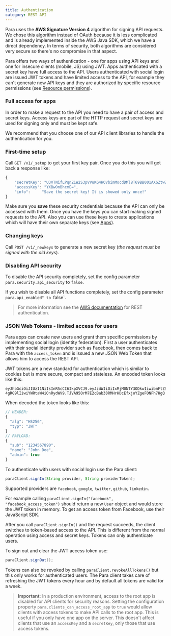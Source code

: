 ```yaml
---
title: Authentication
category: REST API
---
```


Para uses the **AWS Signature Version 4** algorithm for signing API requests. We chose this algorithm instead
of OAuth because it is less complicated and is already implemented inside the AWS Java SDK, which we have a direct
dependency. In terms of security, both algorithms are considered very secure so there's no compromise in that aspect.

Para offers two ways of authentication - one for apps using API keys and one for insecure clients (mobile, JS) using JWT.
Apps authenticated with a secret key have full access to the API. Users authenticated with social login are issued JWT
tokens and have limited access to the API, for example they can't generate new API keys and they are authorized by
specific resource permissions (see [Resource permissions](#012-permissions)).

### Full access for apps

In order to make a request to the API you need to have a pair of access and secret keys. Access keys are part of the
HTTP request and secret keys are used for signing only and must be kept safe.

We recommend that you choose one of our API client libraries to handle the authentication for you.

### First-time setup

Call `GET /v1/_setup` to get your first key pair. Once you do this you will get back a response like:

```js
{
	"secretKey": "U3VTNifLPqnZ1W2S3pVVuKG4HOVbimMocdDMl8T69BB001AXGZtwZw==",
	"accessKey": "YXBwOnBhcmE=",
	"info":		"Save the secret key! It is showed only once!"
}
```

Make sure you **save** these security credentials because the API can only be accessed with them. Once you have the
keys you can start making signed requests to the API. Also you can use these keys to create applications which will
have their own separate keys (see [Apps](#34)).

### Changing keys

Call `POST /v1/_newkeys` to generate a new secret key (*the request must be signed with the old keys*).

### Disabling API security

To disable the API security completely, set the config parameter `para.security.api_security` to `false`.

If you wish to disable all API functions completely, set the config parameter `para.api_enabled" to `false`.

> For more information see the [AWS documentation](http://docs.aws.amazon.com/AmazonS3/latest/API/sig-v4-authenticating-requests.html)
for REST authentication.

### JSON Web Tokens - limited access for users

Para apps can create new users and grant them specific permissions by implementing social login (identity federation).
First a user authenticates with their social identity provider such as Facebook, then comes back to Para with the
`access_token` and is issued a new JSON Web Token that allows him to access the REST API.

JWT tokens are a new standard for authentication which is similar to cookies but is more secure, compact and stateless.
An encoded token looks like this:

```
eyJhbGciOiJIUzI1NiIsInR5cCI6IkpXVCJ9.eyJzdWIiOiIxMjM0NTY3ODkwIiwibmFtZSI6IkpvaG
4gRG9lIiwiYWRtaW4iOnRydWV9.TJVA95OrM7E2cBab30RMHrHDcEfxjoYZgeFONFh7HgQ
```
When decoded the token looks like this:

```js
// HEADER:
{
  "alg": "HS256",
  "typ": "JWT"
}
// PAYLOAD:
{
  "sub": "1234567890",
  "name": "John Doe",
  "admin": true
}
```

To authenticate with users with social login use the Para client:

```java
paraClient.signIn(String provider, String providerToken);
```
Supported providers are `facebook`, `google`, `twitter`, `github`, `linkedin`.

For example calling `paraClient.signIn("facebook", "facebook_access_token")` should return a new `User` object and would
store the JWT token in memory. To get an access token from Facebook, use their JavaScript SDK.

After you call `paraClient.signIn()` and the request succeeds, the client switches to token-based access to the API.
This is different from the normal operation using access and secret keys. Tokens can only authenticate users.

To sign out and clear the JWT access token use:

```java
paraClient.signOut();
```

Tokens can also be revoked by calling `paraClient.revokeAllTokens()` but this only works for authenticated users.
The Para client takes care of refreshing the JWT tokens every hour and by default all tokens are valid for a week.

> **Important:** In a production environment, access to the root app is disabled for API clients for security reasons.
> Setting the configuration property `para.clients_can_access_root_app` to `true` would allow clients with access tokens
> to make API calls to the root app. This is useful if you only have one app on the server. This doesn't affect clients
> that use an `accessKey` and a `secretKey`, only those that use access tokens.